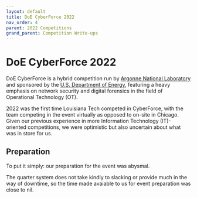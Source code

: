 ```yaml
---
layout: default
title: DoE CyberForce 2022
nav_order: 4
parent: 2022 Competitions
grand_parent: Competition Write-ups
---
```


# DoE CyberForce 2022

DoE CyberForce is a hybrid competition run by [Argonne National Laboratory] and sponsored by the [U.S. Department of Energy], featuring a heavy emphasis on network security and digital forensics in the field of Operational Technology (OT).

2022 was the first time Louisiana Tech competed in CyberForce, with the team competing in the event virtually as opposed to on-site in Chicago. Given our previous experience in more Information Technology (IT)-oriented competitions, we were optimistic but also uncertain about what was in store for us.

## Preparation

To put it simply: our preparation for the event was abysmal.

The quarter system does not take kindly to slacking or provide much in the way of downtime, so the time made avaiable to us for event preparation was close to nil.

[Cyberforce]: https://cyberforce.energy.gov
[Argonne National Laboratory]: https://anl.gov
[U.S. Department of Energy]: https://www.energy.gov